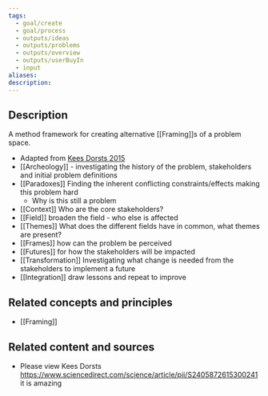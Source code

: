 ```yaml
---
tags:
  - goal/create
  - goal/process
  - outputs/ideas
  - outputs/problems
  - outputs/overview
  - outputs/userBuyIn
  - input
aliases: 
description:
---
```


## Description
A method framework for creating alternative [[Framing]]s of a problem space. 

- Adapted from [Kees Dorsts 2015](https://doi.org/10.1016/j.sheji.2015.07.003)
- [[Archeology]] - investigating the history of the problem, stakeholders and initial problem definitions
- [[Paradoxes]] Finding the inherent conflicting constraints/effects making this problem hard
	- Why is this still a problem
- [[Context]] Who are the core stakeholders?
- [[Field]] broaden the field - who else is affected
- [[Themes]] What does the different fields have in common, what themes are present?
- [[Frames]] how can the problem be perceived 
- [[Futures]] for how the stakeholders will be impacted 
- [[Transformation]] Investigating what change is needed from the stakeholders to implement a future
- [[Integration]] draw lessons and repeat to improve


## Related concepts and principles
- [[Framing]]



## Related content and sources
- Please view Kees Dorsts https://www.sciencedirect.com/science/article/pii/S2405872615300241 it is amazing